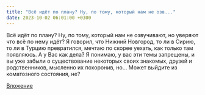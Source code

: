 ```yaml
---
title: "Всё идёт по плану? Ну, по тому, который нам не озв..."
date: 2023-10-02 06:01:00 +0300
---
```


Всё идёт по плану? Ну, по тому, который нам не озвучивают, но уверяют что всё по нему идёт?
Я говорил, что Нижний Новгород, то ли в Сирию, то ли в Турцию превратился, мечтаю по скорее уехать, как только там появляюсь. А у Вас как дела? Я понимаю, у вас эти темы запрещены, и вы уже забыли о существование некоторых своих знакомых, друзей и родственников, мысленно их похоронив, но... Может выйдите из коматозного состояния, не?

[Вложение](/assets/vk_photos/4/n2PQq4uhYAU.jpg)
